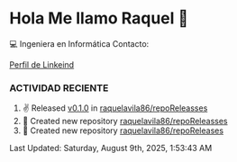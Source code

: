 # Hola Me llamo Raquel 👋

:computer: Ingeniera en Informática
Contacto:

[Perfil de Linkeind](https://www.linkedin.com/in/raquelavilaurbano/)

### ACTIVIDAD RECIENTE
<!-- START_SECTION:activity -->

<!-- END_SECTION:activity-->


<!--RECENT_ACTIVITY:start-->
1. ✌️ Released [v0.1.0](https://github.com/raquelavila86/repoReleasses/releases/tag/v0.1.0) in [raquelavila86/repoReleasses](https://github.com/raquelavila86/repoReleasses)
2. 📔 Created new repository [raquelavila86/repoReleasses](https://github.com/raquelavila86/repoReleasses)
3. 📔 Created new repository [raquelavila86/repoReleases](https://github.com/raquelavila86/repoReleases)
<!--RECENT_ACTIVITY:last_update-->
Last Updated: Saturday, August 9th, 2025, 1:53:43 AM
<!--RECENT_ACTIVITY:last_update_end-->
<!--RECENT_ACTIVITY:end-->